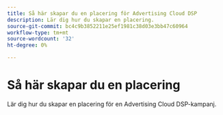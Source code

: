 ```yaml
---
title: Så här skapar du en placering för Advertising Cloud DSP
description: Lär dig hur du skapar en placering.
source-git-commit: bc4c9b3852211e25ef1981c38d03e3bb47c60964
workflow-type: tm+mt
source-wordcount: '32'
ht-degree: 0%

---
```


# Så här skapar du en placering

Lär dig hur du skapar en placering för en Advertising Cloud DSP-kampanj.

<!--
>[!VIDEO]()
-->
